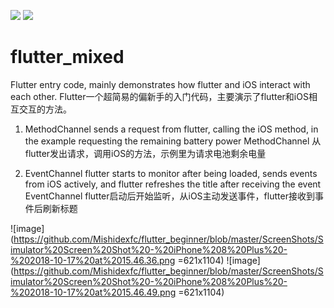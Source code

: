 ![](https://img.shields.io/badge/Support-Flutter-blue.svg)
![](https://img.shields.io/badge/Author-Jue%20Wang-orange.svg)

# flutter_mixed

Flutter entry code, mainly demonstrates how flutter and iOS interact with each other.
Flutter一个超简易的偏新手的入门代码，主要演示了flutter和iOS相互交互的方法。


1. MethodChannel sends a request from flutter, calling the iOS method, in the example requesting the remaining battery power
MethodChannel 从flutter发出请求，调用iOS的方法，示例里为请求电池剩余电量


2. EventChannel flutter starts to monitor after being loaded, sends events from iOS actively, and flutter refreshes the title after receiving the event
EventChannel flutter启动后开始监听，从iOS主动发送事件，flutter接收到事件后刷新标题

![image](https://github.com/Mishidexfc/flutter_beginner/blob/master/ScreenShots/Simulator%20Screen%20Shot%20-%20iPhone%208%20Plus%20-%202018-10-17%20at%2015.46.36.png =621x1104)
![image](https://github.com/Mishidexfc/flutter_beginner/blob/master/ScreenShots/Simulator%20Screen%20Shot%20-%20iPhone%208%20Plus%20-%202018-10-17%20at%2015.46.49.png =621x1104)
